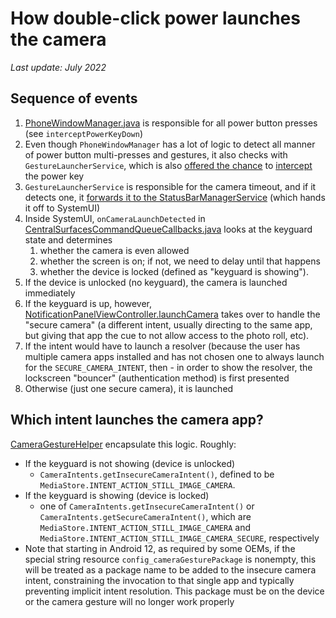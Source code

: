 # How double-click power launches the camera
_Last update: July 2022_

## Sequence of events
1. [PhoneWindowManager.java](/services/core/java/com/android/server/policy/PhoneWindowManager.java) is responsible for all power button presses (see `interceptPowerKeyDown`) 
2. Even though `PhoneWindowManager` has a lot of logic to detect all manner of power button multi-presses and gestures, it also checks with `GestureLauncherService`, which is also [offered the chance](/services/core/java/com/android/server/policy/PhoneWindowManager.java#943) to [intercept](/services/core/java/com/android/server/GestureLauncherService.java) the power key
3. `GestureLauncherService` is responsible for the camera timeout, and if it detects one, it [forwards it to the StatusBarManagerService](/services/core/java/com/android/server/GestureLauncherService.java) (which hands it off to SystemUI)
4. Inside SystemUI, `onCameraLaunchDetected` in [CentralSurfacesCommandQueueCallbacks.java](/packages/SystemUI/src/com/android/systemui/statusbar/phone/CentralSurfacesCommandQueueCallbacks.java) looks at the keyguard state and determines
    1. whether the camera is even allowed 
    2. whether the screen is on; if not, we need to delay until that happens
    3. whether the device is locked (defined as "keyguard is showing").
5. If the device is unlocked (no keyguard), the camera is launched immediately
6. If the keyguard is up, however, [NotificationPanelViewController.launchCamera](/packages/SystemUI/src/com/android/systemui/statusbar/phone/NotificationPanelViewController.java) takes over to handle the "secure camera" (a different intent, usually directing to the same app, but giving that app the cue to not allow access to the photo roll, etc).
7. If the intent would have to launch a resolver (because the user has multiple camera apps installed and has not chosen one to always launch for the `SECURE_CAMERA_INTENT`, then - in order to show the resolver, the lockscreen "bouncer" (authentication method) is first presented
8. Otherwise (just one secure camera), it is launched

## Which intent launches the camera app?
[CameraGestureHelper](/packages/SystemUI/src/com/android/systemui/camera/CameraGestureHelper.kt) encapsulate this logic. Roughly:
* If the keyguard is not showing (device is unlocked)
    *   `CameraIntents.getInsecureCameraIntent()`, defined to be `MediaStore.INTENT_ACTION_STILL_IMAGE_CAMERA`.
* If the keyguard is showing (device is locked)
    *   one of `CameraIntents.getInsecureCameraIntent()` or `CameraIntents.getSecureCameraIntent()`, which are `MediaStore.INTENT_ACTION_STILL_IMAGE_CAMERA` and `MediaStore.INTENT_ACTION_STILL_IMAGE_CAMERA_SECURE`, respectively
* Note that starting in Android 12, as required by some OEMs, if the special string resource `config_cameraGesturePackage` is nonempty, this will be treated as a package name to be added to the insecure camera intent, constraining the invocation to that single app and typically preventing implicit intent resolution. This package must be on the device or the camera gesture will no longer work properly
